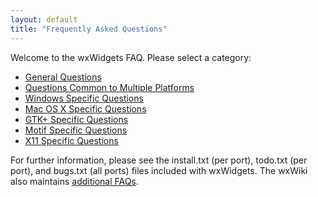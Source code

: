 ```yaml
---
layout: default
title: "Frequently Asked Questions"
---
```


Welcome to the wxWidgets FAQ. Please select a category:

* [General Questions](/docs/faq/general/)
* [Questions Common to Multiple Platforms](/docs/faq/common/)
* [Windows Specific Questions](/docs/faq/windows/)
* [Mac OS X Specific Questions](/docs/faq/osx/)
* [GTK+ Specific Questions](/docs/faq/gtk/)
* [Motif Specific Questions](/docs/faq/motif/)
* [X11 Specific Questions](/docs/faq/x11/)

For further information, please see the install.txt (per port), todo.txt (per
port), and bugs.txt (all ports) files included with wxWidgets. The wxWiki also
maintains [additional FAQs](http://wiki.wxwidgets.org/WxFAQ).